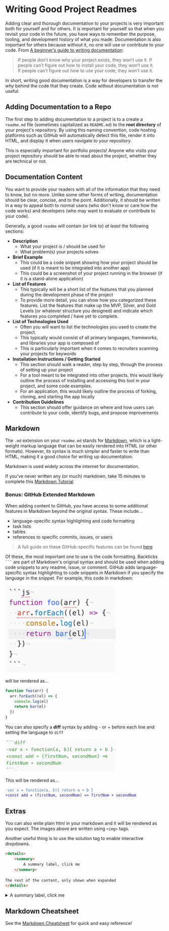 # Writing Good Project Readmes

Adding clear and thorough documentation to your projects is very important both for yourself and for others. It is important for yourself so that when you revisit your code in the future, you have ways to remember the purpose, tooling, and development history of what you made. Documentation is also important for others because without it, no one will use or contribute to your code. From [A beginner’s guide to writing documentation](http://www.writethedocs.org/guide/writing/beginners-guide-to-docs/):

> If people don’t know why your project exists,
they won’t use it. 
> If people can’t figure out how to install your code,
they won’t use it.  
> If people can’t figure out how to use your code,
they won’t use it.  

In short, writing good documentation is a way for developers to transfer the *why* behind the code that they create. Code without documentation is not useful.

## Adding Documentation to a Repo
The first step to adding documentation to a project is to a create a `readme.md` file (sometimes capitalized as `README.md`) to the **root directory** of your project's repository. By using this naming convention, code hosting platforms such as GitHub will automatically detect this file, render it into HTML, and display it when users navigate to your repository.

This is especially important for portfolio projects! Anyone who visits your project repository should be able to read about the project, whether they are technical or not.

## Documentation Content
You want to provide your readers with all of the information that they need to know, but no more. Unlike some other forms of writing, documentation should be clear, concise, and to the point. Additionally, it should be written in a way to appeal both to normal users (who don't know or care how the code works) and developers (who may want to evaluate or contribute to your code).

Generally, a good `readme` will contain (or link to) *at least* the following sections:
- **Description**
  - What your project is / should be used for
  - What problem(s) your projects solves
- **Brief Example**
  - This could be a code snippet showing how your project should be used (if it is meant to be integrated into another app)
  - This could be a screenshot of your project running in the browser (if it is a stand-alone application)
- **List of Features**
  - This typically will be a short list of the features that you planned during the development phase of the project
  - To provide more detail, you can show how you categorized these features. List the features that make up the MVP, Silver, and Gold Levels (or whatever structure you designed) and indicate which features you completed / have yet to complete.
- **List of Technologies Used**
  - Often you will want to list the technologies you used to create the project.
  - This typically would consist of all primary languages, frameworks, and libraries your app is composed of
  - This is particularly important when it comes to recruiters scanning your projects for keywords
- **Installation Instructions / Getting Started**
  - This section should walk a reader, step by step, through the process of setting up your project
  - For a tool meant to be integrated into other projects, this would likely outline the process of installing and accessing this tool in your project, and some code examples.
  - For an application, this would likely outline the process of forking, cloning, and starting the app locally
- **Contribution Guidelines**
  - This section should offer guidance on where and how users can contribute to your code, identify bugs, and propose improvements

## Markdown

The `.md` extension on your `readme.md` stands for [Markdown](https://en.wikipedia.org/wiki/Markdown), which is a light-weight markup language that can be easily rendered into HTML (or other formats). However, its syntax is much simpler and faster to write than HTML, making it a good choice for writing up documentation.

Markdown is used widely across the internet for documentation.

If you've never written any (or much) markdown, take 15 minutes to complete this [Markdown Tutorial](http://www.markdowntutorial.com/)

### Bonus: GitHub Extended Markdown
When adding content to GitHub, you have access to some additional features in Markdown beyond the original syntax. These include...

- language-specific syntax highlighting and code formatting
- task lists
- tables
- references to specific commits, issues, or users

> A full guide on these GitHub-specific features can be found [here](https://guides.github.com/features/mastering-markdown/)

Of these, the most important one to use is the code formatting. Backticks <code>```</code> are part of Markdown's original syntax and should be used when adding code snippets to any readme, issue, or comment. GitHub adds language-specific syntax highlighting to code snippets in Markdown if you specify the language in the snippet. For example, this code in markdown:

<img alt="backticks example" width="350px" src="./assets/backticks-example.png"/>

will be rendered as...

```js
function foo(arr) {
  arr.forEach((el) => {
    console.log(el)
    return bar(el)
  })
}
```

You can also specify a **diff** syntax by adding - or + before each line and setting the language to `diff`


<img alt="github diff example" width="350px" src="./assets/gh-md-diff.png"/>

This will be rendered as...

```diff
-var x = function(a, b){ return a + b }
+const add = (firstNum, secondNum) => firstNum + secondNum
```

## Extras

You can also write plain html in your markdown and it will be rendered as you expect. The images above are written using `<img>` tags. 

Another useful thing is to use the solution tag to enable interactive dropdowns.

```html
<details>
    <summary>
        A summary label, click me
    </summary>

The rest of the content, only shown when expanded
</details>
```

<details>
<summary>
A summary label, click me
</summary>

The rest of the content, only shown when expanded
</details>

## Markdown Cheatsheet

See the [Markdown Cheatsheet](https://github.com/adam-p/markdown-here/wiki/Markdown-Cheatsheet) for quick and easy reference!
